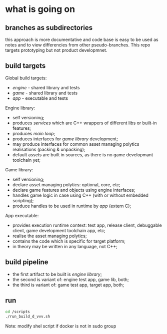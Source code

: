 # what is going on

## branches as subdirectories

this approach is more documentative and code base is easy to be used as notes and to view differencies from other pseudo-branches.
This repo targets prototyping but not product developmnet.

## build targets

Global build targets:

* *engine* - shared library and tests
* *game* - shared library and tests
* *app* - executable and tests

Engine library:

* self versioning;
* produces *services* which are C++ wrappers of different libs or built-in features;
* produces *main loop*;
* produces interfaces for *game library* development;
* may produce interfaces for common asset managing polytics realisations (packing & unpacking);
* default assets are built in sources, as there is no game developmant toolchain yet;

Game library:

* self versioning;
* declare asset managing polytics: optional, core, etc;
* declare game features and objects using engine interfaces;
* handles game logic in case using C++ (with or without embedded scripting);
* produce handles to be used in runtime by *app* (extern C);

App executable:

* provides execution runtime context: test app, release client, debuggable client, game development toolchain app, etc;
* realise the asset managing polytics;
* contains the code which is specific for target platform;
* in theory may be written in any language, not C++;


## build pipeline

* the first artifact to be built is *engine library*;
* the second is variant of: engine test app, game lib, both;
* the third is variant of: game test app, target app, both;

## run

```bash
cd /scripts
./run_build_d_vvv.sh
```

Note: modify shel script if docker is not in sudo group
